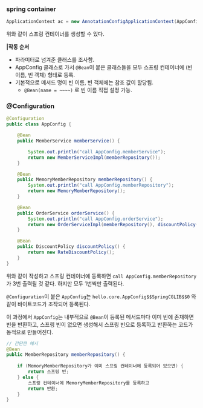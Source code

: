 ### spring container

```java
ApplicationContext ac = new AnnotationConfigApplicationContext(AppConfig.class);
```

위와 같이 스프링 컨테이너를 생성할 수 있다.



**|작동 순서**

- 파라미터로 넘겨준 클래스를 조사함.
- AppConfig 클래스로 가서 `@Bean`이 붙은 클래스들을 모두 스프링 컨테이너에 (빈 이름, 빈 객체) 형태로 등록.
- 기본적으로 메서드 명이 빈 이름, 빈 객체에는 참조 값이 할당됨.
  - `@Bean(name = ~~~~)` 로 빈 이름 직접 설정 가능.



### @Configuration

```java
@Configuration
public class AppConfig {

    @Bean
    public MemberService memberService() {

        System.out.println("call AppConfig.memberService");
        return new MemberServiceImpl(memberRepository());
    }

    @Bean
    public MemoryMemberRepository memberRepository() {
        System.out.println("call AppConfig.memberRepository");
        return new MemoryMemberRepository();
    }

    @Bean
    public OrderService orderService() {
        System.out.println("call AppConfig.orderService");
        return new OrderServiceImpl(memberRepository(), discountPolicy());
    }

    @Bean
    public DiscountPolicy discountPolicy() {
        return new RateDiscountPolicy();
    }
}
```

위와 같이 작성하고 스프링 컨테이너에 등록하면 `call AppConfig.memberRepository`가 3번 출력될 것 같다. 하지만 모두 1번씩만 출력된다.



`@Configuration`이 붙은 `AppConfig`는 `hello.core.AppConfig$$SpringCGLIB$$0` 와 같이 바이트코드가 조작되어 등록된다. 

이 과정에서 `AppConfig`는 내부적으로 `@Bean`이 등록된 메서드마다 이미 빈에 존재하면 빈을 반환하고, 스프링 빈이 없으면 생성해서 스프링 빈으로 등록하고 반환하는 코드가 동적으로 만들어진다.

```java
// 간단한 예시
@Bean
public MemberRepository memberRepository() {
    
    if (MemoryMemberRepository가 이미 스프링 컨테이너에 등록되어 있으면) {
        return 스프링 빈;
    } else {
        스프링 컨테이너에 MemoryMemberRepository를 등록하고
        return 반환;
    }
}
```

